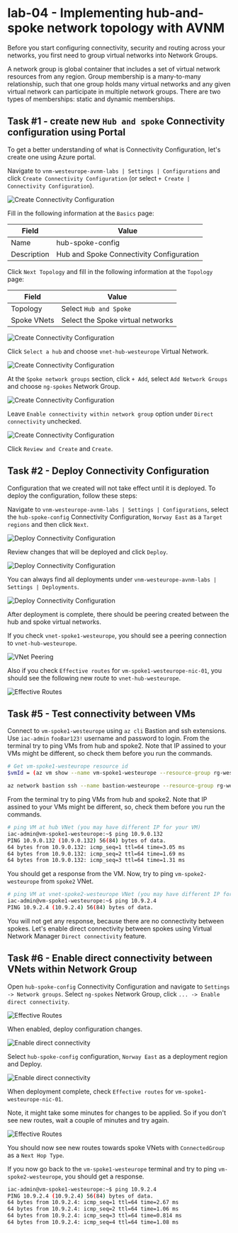 # lab-04 - Implementing hub-and-spoke network topology with AVNM

Before you start configuring connectivity, security and routing across your networks, you first need to group virtual networks into Network Groups.

A network group is global container that includes a set of virtual network resources from any region. Group membership is a many-to-many relationship, such that one group holds many virtual networks and any given virtual network can participate in multiple network groups. There are two types of memberships: static and dynamic memberships.


## Task #1 - create new `Hub and spoke` Connectivity configuration using Portal

To get a better understanding of what is Connectivity Configuration, let's create one using Azure portal.

Navigate to `vnm-westeurope-avnm-labs | Settings | Configurations` and click `Create Connectivity Configuration` (or select `+ Create | Connectivity Configuration`).

![Create Connectivity Configuration](../../assets/images/lab-04/connectivity-configuration-1.png)

Fill in the following information at the `Basics` page:

| Field | Value |
|-------|-------|
| Name  | hub-spoke-config |
| Description  | Hub and Spoke Connectivity Configuration |

Click `Next Topology` and fill in the following information at the `Topology` page:

| Field | Value |
|-------|-------|
| Topology | Select `Hub and Spoke` |
| Spoke VNets | Select the Spoke virtual networks |

![Create Connectivity Configuration](../../assets/images/lab-04/connectivity-configuration-1.1.png)

Click `Select a hub` and choose `vnet-hub-westeurope` Virtual Network.

![Create Connectivity Configuration](../../assets/images/lab-04/connectivity-configuration-2.png)

At the `Spoke network groups` section, click `+ Add`, select `Add Network Groups` and choose `ng-spokes` Network Group.

![Create Connectivity Configuration](../../assets/images/lab-04/connectivity-configuration-3.png)

Leave `Enable connectivity within network group` option under `Direct connectivity` unchecked.

![Create Connectivity Configuration](../../assets/images/lab-04/connectivity-configuration-4.png)

Click `Review and Create` and `Create`.


## Task #2 - Deploy Connectivity Configuration

Configuration that we created will not take effect until it is deployed. To deploy the configuration, follow these steps:

Navigate to `vnm-westeurope-avnm-labs | Settings | Configurations`, select the `hub-spoke-config` Connectivity Configuration, `Norway East` as a `Target regions` and then click `Next`.

![Deploy Connectivity Configuration](../../assets/images/lab-04/deploy-connectivity-configuration-1.png)

Review changes that will be deployed and click `Deploy`.

![Deploy Connectivity Configuration](../../assets/images/lab-04/deploy-connectivity-configuration-2.png)

You can always find all deployments under `vnm-westeurope-avnm-labs | Settings | Deployments`.

![Deploy Connectivity Configuration](../../assets/images/lab-04/deploy-connectivity-configuration-3.png)


After deployment is complete, there should be peering created between the hub and spoke virtual networks.

If you check `vnet-spoke1-westeurope`, you should see a peering connection to `vnet-hub-westeurope`.

![VNet Peering](../../assets/images/lab-04/peering-1.png)

Also if you check `Effective routes` for `vm-spoke1-westeurope-nic-01`, you should see the following new route to `vnet-hub-westeurope`.

![Effective Routes](../../assets/images/lab-04/direct-communication-0.png)


## Task #5 - Test connectivity between VMs

Connect to `vm-spoke1-westeurope` using `az cli` Bastion and ssh extensions. Use `iac-admin` `fooBar123!` username and password to login. From the terminal try to ping VMs from hub and spoke2. Note that IP assined to your VMs might be different, so check them before you run the commands.


```bash
# Get vm-spoke1-westeurope resource id
$vmId = (az vm show --name vm-spoke1-westeurope --resource-group rg-westeurope-avnm-labs --query id --output tsv)

az network bastion ssh --name bastion-westeurope --resource-group rg-westeurope-avnm-labs --target-resource-id $vmId --auth-type password --username iac-admin
```

From the terminal try to ping VMs from hub and spoke2. Note that IP assined to your VMs might be different, so, check them before you run the commands.

```bash
# ping VM at hub VNet (you may have different IP for your VM)
iac-admin@vm-spoke1-westeurope:~$ ping 10.9.0.132
PING 10.9.0.132 (10.9.0.132) 56(84) bytes of data.
64 bytes from 10.9.0.132: icmp_seq=1 ttl=64 time=3.05 ms
64 bytes from 10.9.0.132: icmp_seq=2 ttl=64 time=1.69 ms
64 bytes from 10.9.0.132: icmp_seq=3 ttl=64 time=1.31 ms
```

You should get a response from the VM. Now, try to ping `vm-spoke2-westeurope` from `spoke2` VNet.

```bash
# ping VM at vnet-spoke2-westeurope VNet (you may have different IP for your VM)
iac-admin@vm-spoke1-westeurope:~$ ping 10.9.2.4
PING 10.9.2.4 (10.9.2.4) 56(84) bytes of data.
```

You will not get any response, because there are no connectivity between spokes. Let's enable direct connectivity between spokes using Virtual Network Manager `Direct connectivity` feature.

## Task #6 - Enable direct connectivity between VNets within Network Group 

Open `hub-spoke-config` Connectivity Configuration and navigate to `Settings -> Network groups`. Select `ng-spokes` Network Group, click `... -> Enable direct connectivity`.

![Effective Routes](../../assets/images/lab-04/direct-communication-1.png)

When enabled, deploy configuration changes.

![Enable direct connectivity](../../assets/images/lab-04/deploy-1.png)

Select `hub-spoke-config` configuration, `Norway East` as a deployment region and Deploy.

![Enable direct connectivity](../../assets/images/lab-04/deploy-2.png)

When deployment complete, check `Effective routes` for `vm-spoke1-westeurope-nic-01`.

Note, it might take some minutes for changes to be applied. So if you don't see new routes, wait a couple of minutes and try again.  

![Effective Routes](../../assets/images/lab-04/direct-communication-2.png)

You should now see new routes towards spoke VNets with `ConnectedGroup` as a `Next Hop Type`.

If you now go back to the `vm-spoke1-westeurope` terminal and try to ping `vm-spoke2-westeurope`, you should get a response.

```bash
iac-admin@vm-spoke1-westeurope:~$ ping 10.9.2.4
PING 10.9.2.4 (10.9.2.4) 56(84) bytes of data.
64 bytes from 10.9.2.4: icmp_seq=1 ttl=64 time=2.67 ms
64 bytes from 10.9.2.4: icmp_seq=2 ttl=64 time=1.06 ms
64 bytes from 10.9.2.4: icmp_seq=3 ttl=64 time=0.814 ms
64 bytes from 10.9.2.4: icmp_seq=4 ttl=64 time=1.08 ms
```
